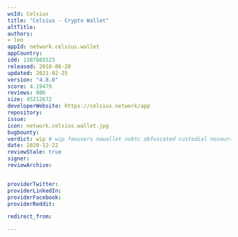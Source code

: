 ```yaml
---
wsId: Celsius
title: "Celsius - Crypto Wallet"
altTitle: 
authors:
- leo
appId: network.celsius.wallet
appCountry: 
idd: 1387885523
released: 2018-06-20
updated: 2021-02-25
version: "4.8.0"
score: 4.19479
reviews: 806
size: 45212672
developerWebsite: https://celsius.network/app
repository: 
issue: 
icon: network.celsius.wallet.jpg
bugbounty: 
verdict: wip # wip fewusers nowallet nobtc obfuscated custodial nosource nonverifiable reproducible bounty defunct
date: 2020-12-22
reviewStale: true
signer: 
reviewArchive:


providerTwitter: 
providerLinkedIn: 
providerFacebook: 
providerReddit: 

redirect_from:

---
```


